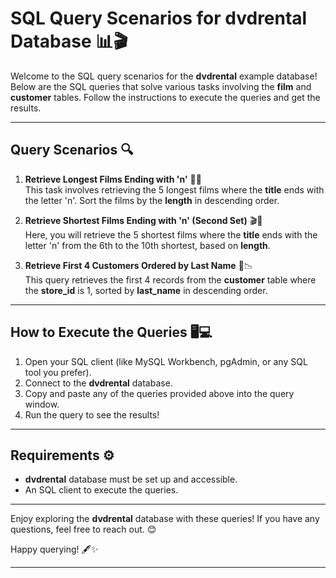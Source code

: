 # SQL Query Scenarios for dvdrental Database 📊🎬

Welcome to the SQL query scenarios for the **dvdrental** example database! Below are the SQL queries that solve various tasks involving the **film** and **customer** tables. Follow the instructions to execute the queries and get the results.

---

## Query Scenarios 🔍

1. **Retrieve Longest Films Ending with 'n'** 🎥📏  
   This task involves retrieving the 5 longest films where the **title** ends with the letter 'n'. Sort the films by the **length** in descending order.

2. **Retrieve Shortest Films Ending with 'n' (Second Set)** 🎬📏  
   Here, you will retrieve the 5 shortest films where the **title** ends with the letter 'n' from the 6th to the 10th shortest, based on **length**.

3. **Retrieve First 4 Customers Ordered by Last Name** 👥📉  
   This query retrieves the first 4 records from the **customer** table where the **store_id** is 1, sorted by **last_name** in descending order.

---

## How to Execute the Queries 🖥️💻

1. Open your SQL client (like MySQL Workbench, pgAdmin, or any SQL tool you prefer).
2. Connect to the **dvdrental** database.
3. Copy and paste any of the queries provided above into the query window.
4. Run the query to see the results!

---

## Requirements ⚙️

- **dvdrental** database must be set up and accessible.
- An SQL client to execute the queries.

---

Enjoy exploring the **dvdrental** database with these queries! If you have any questions, feel free to reach out. 😊

Happy querying! 🖋️✨

---

